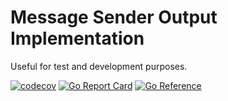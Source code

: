 # Message Sender Output Implementation

Useful for test and development purposes.

[![codecov](https://codecov.io/gh/applicaset/message-sender-output/branch/master/graph/badge.svg)](https://codecov.io/gh/applicaset/message-sender-output)
[![Go Report Card](https://goreportcard.com/badge/github.com/applicaset/message-sender-output)](https://goreportcard.com/report/github.com/applicaset/message-sender-output)
[![Go Reference](https://pkg.go.dev/badge/github.com/applicaset/message-sender-output.svg)](https://pkg.go.dev/github.com/applicaset/message-sender-output)
